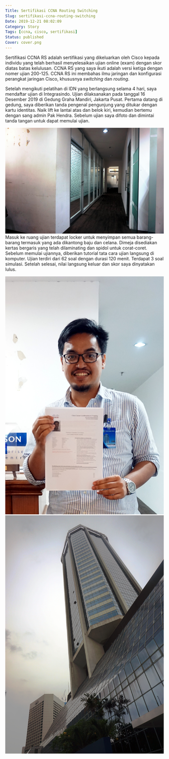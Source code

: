 ```yaml
---
Title: Sertifikasi CCNA Routing Switching
Slug: sertifikasi-ccna-routing-switching
Date: 2019-12-21 08:02:09
Category: Story
Tags: [ccna, cisco, sertifikasi]
Status: published
Cover: cover.png
---
```



Sertifikasi CCNA RS adalah sertifikasi yang dikeluarkan oleh Cisco kepada individu yang telah berhasil menyelesaikan ujian online (exam) dengan skor diatas batas kelulusan.
CCNA RS yang saya ikuti adalah versi ketiga dengan nomer ujian 200-125. CCNA RS ini membahas ilmu jaringan dan konfigurasi perangkat jaringan Cisco, khususnya *switching* dan *routing*.

Setelah mengikuti pelatihan di IDN yang berlangsung selama 4 hari, saya mendaftar ujian di Integrasindo. Ujian dilaksanakan pada tanggal 16 Desember 2019 di Gedung Graha Mandiri, Jakarta Pusat. 
Pertama datang di gedung, saya diberikan tanda pengenal pengunjung yang ditukar dengan kartu identitas. Naik lift ke lantai atas dan belok kiri, kemudian bertemu dengan sang admin Pak Hendra.
Sebelum ujian saya difoto dan dimintai tanda tangan untuk dapat memulai ujian.

![The room](DSC00722.JPG)
Masuk ke ruang ujian terdapat locker untuk menyimpan semua barang-barang termasuk yang ada dikantong baju dan celana. Dimeja disediakan kertas bergaris yang telah dilaminating dan spidol untuk corat-coret. Sebelum memulai ujiannya, diberikan tutorial tata cara ujian langsung di komputer. Ujian terdiri dari 62 soal dengan durasi 120 menit. Terdapat 3 soal simulasi. Setelah selesai, nilai langsung keluar dan skor saya dinyatakan lulus.

![It's me after passing the exam](DSC00724.JPG)
![Bangunan Graha Mandiri](DSC00725.JPG)
